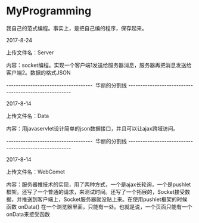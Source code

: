 # MyProgramming
我自己的范式编程。事实上，是把自己编的程序，保存起来。


2017-8-24

上传文件名：Server

内容：socket编程。实现一个客户端1发送给服务器消息，服务器再把消息发送给客户端2。数据的格式JSON





------------------------------------  华丽的分割线 ------------------------------------------------------





2017-8-14

上传文件名：Data

内容：用javaservlet设计简单的json数据接口，并且可以让ajax跨域访问。




------------------------------------  华丽的分割线 ------------------------------------------------------




2017-8-14

上传文件名：WebComet

内容：服务器推技术的实现，用了两种方式，一个是ajax长轮询，一个是pushlet框架。还写了一个普通的请求，来测试时间。还写了一个拓展的，Socket接受数据，并推送到客户端上，Socket服务器就没贴上来。在使用pushlet框架的时候 函数 onData() 在一个浏览器里面，只能有一处。也就是说，一个页面只能有一个onData来接受函数

